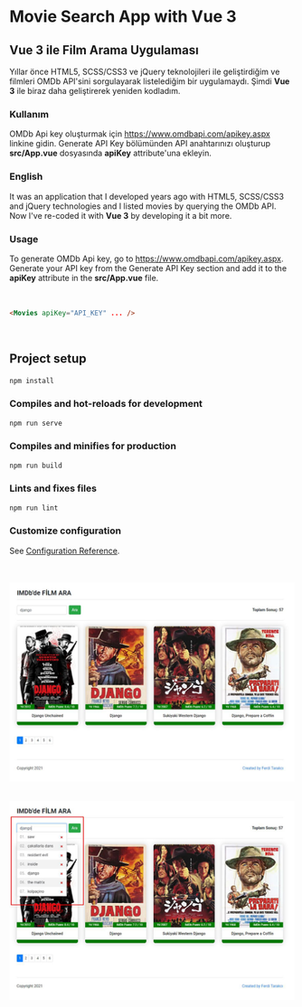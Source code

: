 # Movie Search App with Vue 3
## Vue 3 ile Film Arama Uygulaması

Yıllar önce HTML5, SCSS/CSS3 ve jQuery teknolojileri ile geliştirdiğim ve filmleri OMDb API'sini sorgulayarak listelediğim bir uygulamaydı. Şimdi **Vue 3** ile biraz daha geliştirerek yeniden kodladım.

### Kullanım
OMDb Api key oluşturmak için https://www.omdbapi.com/apikey.aspx linkine gidin.
Generate API Key bölümünden API anahtarınızı oluşturup **src/App.vue** dosyasında **apiKey** attribute'una ekleyin.

### English
It was an application that I developed years ago with HTML5, SCSS/CSS3 and jQuery technologies and I listed movies by querying the OMDb API. Now I've re-coded it with **Vue 3** by developing it a bit more.

### Usage
To generate OMDb Api key, go to https://www.omdbapi.com/apikey.aspx.
Generate your API key from the Generate API Key section and add it to the **apiKey** attribute in the **src/App.vue** file.

<br>

```html
<Movies apiKey="API_KEY" ... />
```

<br>

## Project setup
```
npm install
```

### Compiles and hot-reloads for development
```
npm run serve
```

### Compiles and minifies for production
```
npm run build
```

### Lints and fixes files
```
npm run lint
```

### Customize configuration
See [Configuration Reference](https://cli.vuejs.org/config/).


<br><br><img alt="Movie Search App with Vue 3" src="src/assets/images/screenshot_1.jpg">

<br><img alt="Movie Search App with Vue 3" src="src/assets/images/screenshot_2.jpg">